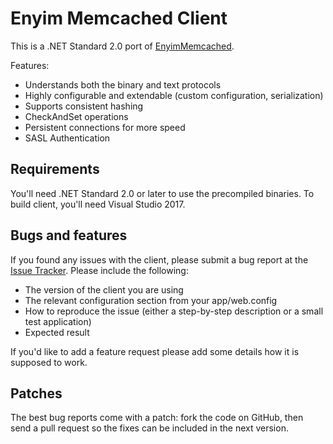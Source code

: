 # Enyim Memcached Client

This is a .NET Standard 2.0 port of [EnyimMemcached](https://github.com/enyim/EnyimMemcached).

Features:

* Understands both the binary and text protocols
* Highly configurable and extendable (custom configuration, serialization)
* Supports consistent hashing
* CheckAndSet operations
* Persistent connections for more speed
* SASL Authentication

## Requirements

You'll need .NET Standard 2.0 or later to use the precompiled binaries. To build client, you'll need Visual Studio 2017.

## Bugs and features

If you found any issues with the client, please submit a bug report at the [Issue Tracker](http://github.com/Kaelum/EnyimMemcachedStandard/issues). Please include the following:

- The version of the client you are using
- The relevant configuration section from your app/web.config
- How to reproduce the issue (either a step-by-step description or a small test application)
- Expected result

If you'd like to add a feature request please add some details how it is supposed to work.

## Patches

The best bug reports come with a patch: fork the code on GitHub, then send a pull request so the fixes can be included in the next version.